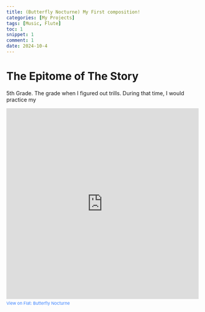 ```yaml
---
title: (Butterfly Nocturne) My First composition!
categories: [My Projects]
tags: [Music, Flute]
toc: 1
snippet: 1
comment: 1
date: 2024-10-4
---
```

# The Epitome of The Story
5th Grade. The grade when I figured out trills. During that time, I would practice my 

<iframe src="https://flat.io/embed/66fc9d273321ebb392286616?_l=true&sharingKey=2a1452429a75c4c895d0d84a81fcc9d37c03ddb6cb54ff91ec8335b34293b26bea90457c0a1cc20cc18bd4f0a499ff7b5464e33e027a6b03e41aa807b66102bb&layout=page&parts=4b958941-9641-71e9-2315-bffd1af49f5f" height="500" width="100%" frameBorder="0" allowfullscreen allow="autoplay; midi"></iframe><div style="font-size: 11px; color: #3981FF;line-break: anywhere;word-break: normal;overflow: hidden;white-space: nowrap;text-overflow: ellipsis; font-family: Inter, Helvetica Neue, Helvetica, Arial, sans-serif,sans-serif;margin-top: 4px">View on <a href="https://flat.io" target="_blank" style="color: #3981FF; text-decoration: none;" title="Music notation software">Flat</a>: <a href="https://flat.io/score/66fc9d273321ebb392286616?sharingKey=2a1452429a75c4c895d0d84a81fcc9d37c03ddb6cb54ff91ec8335b34293b26bea90457c0a1cc20cc18bd4f0a499ff7b5464e33e027a6b03e41aa807b66102bb" target="_blank" style="color: #3981FF; text-decoration: none;">Butterfly Nocturne</a></div>